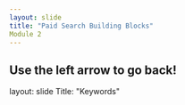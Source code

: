 ```yaml
---
layout: slide
title: "Paid Search Building Blocks"
Module 2
---
```

Use the left arrow to go back!
---
layout: slide
Title: "Keywords"
